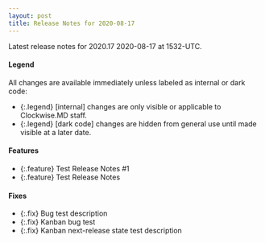 ```yaml
---
layout: post
title: Release Notes for 2020-08-17
---
```


Latest release notes for 2020.17 2020-08-17 at 1532-UTC.

<div class='legend' markdown='1'>

#### Legend

All changes are available immediately unless labeled as internal or dark code:

- {:.legend} [internal] changes are only visible or applicable to Clockwise.MD staff.
- {:.legend} [dark code] changes are hidden from general use until made visible at a later date.

</div>

<div class='features' markdown='1'>

#### Features

- {:.feature} Test Release Notes #1
- {:.feature} Test Release Notes

</div>

<div class='fixes' markdown='1'>

#### Fixes

- {:.fix} Bug test description
- {:.fix} Kanban bug test
- {:.fix} Kanban next-release state test description

</div>
